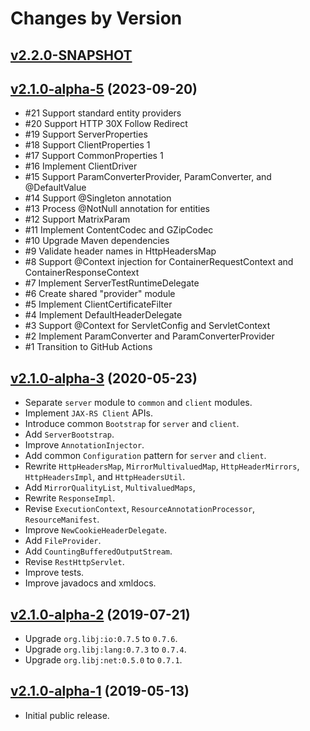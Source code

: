 # Changes by Version

## [v2.2.0-SNAPSHOT](https://github.com/libj/util/compare/e2bc2a31383386a25a6405752383f6af51a3b0e6..HEAD)

## [v2.1.0-alpha-5](https://github.com/jetrs/jetrs/compare/3412e736ddd8975fbb582c486a9fcf2652bfdcb1..e2bc2a31383386a25a6405752383f6af51a3b0e6) (2023-09-20)
* #21 Support standard entity providers
* #20 Support HTTP 30X Follow Redirect
* #19 Support ServerProperties
* #18 Support ClientProperties 1
* #17 Support CommonProperties 1
* #16 Implement ClientDriver
* #15 Support ParamConverterProvider, ParamConverter, and @DefaultValue
* #14 Support @Singleton annotation
* #13 Process @NotNull annotation for entities
* #12 Support MatrixParam
* #11 Implement ContentCodec and GZipCodec
* #10 Upgrade Maven dependencies
* #9 Validate header names in HttpHeadersMap
* #8 Support @Context injection for ContainerRequestContext and ContainerResponseContext
* #7 Implement ServerTestRuntimeDelegate
* #6 Create shared \"provider\" module
* #5 Implement ClientCertificateFilter
* #4 Implement DefaultHeaderDelegate
* #3 Support @Context for ServletConfig and ServletContext
* #2 Implement ParamConverter and ParamConverterProvider
* #1 Transition to GitHub Actions

## [v2.1.0-alpha-3](https://github.com/jetrs/jetrs/compare/81057d19ba20886fece1f820c1d6b72dfe7ec623..3412e736ddd8975fbb582c486a9fcf2652bfdcb1) (2020-05-23)
* Separate `server` module to `common` and `client` modules.
* Implement `JAX-RS Client` APIs.
* Introduce common `Bootstrap` for `server` and `client`.
* Add `ServerBootstrap`.
* Improve `AnnotationInjector`.
* Add common `Configuration` pattern for `server` and `client`.
* Rewrite `HttpHeadersMap`, `MirrorMultivaluedMap`, `HttpHeaderMirrors`, `HttpHeadersImpl`, and `HttpHeadersUtil`.
* Add `MirrorQualityList`, `MultivaluedMaps`,
* Rewrite `ResponseImpl`.
* Revise `ExecutionContext`, `ResourceAnnotationProcessor`, `ResourceManifest`.
* Improve `NewCookieHeaderDelegate`.
* Add `FileProvider`.
* Add `CountingBufferedOutputStream`.
* Revise `RestHttpServlet`.
* Improve tests.
* Improve javadocs and xmldocs.

## [v2.1.0-alpha-2](https://github.com/jetrs/jetrs/compare/f7dde254b8fa906ee4e6b8c3e620690294546cb6..81057d19ba20886fece1f820c1d6b72dfe7ec623) (2019-07-21)
* Upgrade `org.libj:io:0.7.5` to `0.7.6`.
* Upgrade `org.libj:lang:0.7.3` to `0.7.4`.
* Upgrade `org.libj:net:0.5.0` to `0.7.1`.

## [v2.1.0-alpha-1](https://github.com/entinae/pom/compare/648748e15265c4c079e496b2f0caf2337f091cec..f7dde254b8fa906ee4e6b8c3e620690294546cb6) (2019-05-13)
* Initial public release.